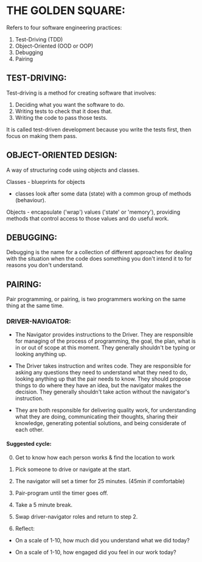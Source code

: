 # THE GOLDEN SQUARE:

Refers to four software engineering practices:

1. Test-Driving (TDD)
2. Object-Oriented (OOD or OOP)
3. Debugging
4. Pairing

## TEST-DRIVING:

Test-driving is a method for creating software that involves:

1. Deciding what you want the software to do.
2. Writing tests to check that it does that.
3. Writing the code to pass those tests.

It is called test-driven development because you write the tests first, then focus on making them pass.


## OBJECT-ORIENTED DESIGN:

A way of structuring code using objects and classes.

Classes - blueprints for objects

* classes look after some data (state) with a common group of methods (behaviour).


Objects - encapsulate ('wrap') values ('state' or 'memory'), providing methods that control access to those values and do useful work.

## DEBUGGING:

Debugging is the name for a collection of different approaches for dealing with the situation when the code does something you don't intend it to for reasons you don't understand.


## PAIRING:

Pair programming, or pairing, is two programmers working on the same thing at the same time.

### DRIVER-NAVIGATOR:

* The Navigator provides instructions to the Driver. They are responsible for managing of the process of programming, the goal, the plan, what is in or out of scope at this moment. They generally shouldn't be typing or looking anything up.

* The Driver takes instruction and writes code. They are responsible for asking any questions they need to understand what they need to do, looking anything up that the pair needs to know. They should propose things to do where they have an idea, but the navigator makes the decision. They generally shouldn't take action without the navigator's instruction.

* They are both responsible for delivering quality work, for understanding what they are doing, communicating their thoughts, sharing their knowledge, generating potential solutions, and being considerate of each other.


#### Suggested cycle:

0. Get to know how each person works & find the location to work

1. Pick someone to drive or navigate at the start.
2. The navigator will set a timer for 25 minutes. (45min if comfortable)
3. Pair-program until the timer goes off.
4. Take a 5 minute break.
5. Swap driver-navigator roles and return to step 2.

6. Reflect:

* On a scale of 1-10, how much did you understand what we did today?

* On a scale of 1-10, how engaged did you feel in our work today?